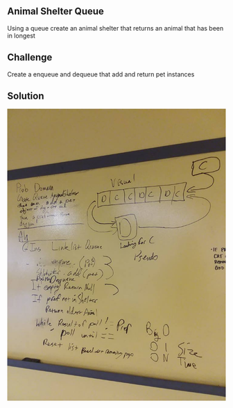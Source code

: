 ## Animal Shelter Queue
Using a queue create an animal shelter that returns an animal that has been in longest
## Challenge
Create a enqueue and dequeue that add and return pet instances
## Solution
<img src="../assets/animalshelter.jpg" alt="whiteboard animal shelter"/>